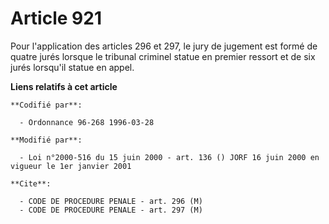 # Article 921

Pour l'application des articles 296 et 297, le jury de jugement est formé de quatre jurés lorsque le tribunal criminel statue
en premier ressort et de six jurés lorsqu'il statue en appel.

**Liens relatifs à cet article**

	**Codifié par**:

	  - Ordonnance 96-268 1996-03-28

	**Modifié par**:

	  - Loi n°2000-516 du 15 juin 2000 - art. 136 () JORF 16 juin 2000 en vigueur le 1er janvier 2001

	**Cite**:

	  - CODE DE PROCEDURE PENALE - art. 296 (M)
	  - CODE DE PROCEDURE PENALE - art. 297 (M)
